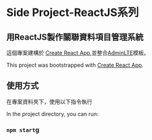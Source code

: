 # Side Project-ReactJS系列

## 用ReactJS製作關聯資料項目管理系統

這個專案建構於 [Create React App](https://github.com/facebook/create-react-app),並整合[AdminLTE](https://adminlte.io/)模板。

This project was bootstrapped with [Create React App](https://github.com/facebook/create-react-app).

## 使用方式

在專案資料夾下，使用以下指令執行

In the project directory, you can run:

### `npm start`g